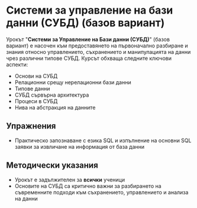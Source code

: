 # Системи за управление на бази данни (СУБД) (базов вариант)

Урокът "**Системи за Управление на Бази данни (СУБД)**" (базов вариант) е насочен към предоставянето на първоначално разбиране и знания относно управлението, съхранението и манипулацията на данни чрез различни типове СУБД. Курсът обхваща следните ключови аспекти:
  - Основи на СУБД
  - Релационни срещу нерелационни бази данни
  - Типове данни
  - СУБД сървърна архитектура
  - Процеси в СУБД
  - Нива на абстракция на данните

## Упражнения
  - Практическо запознаване с езика SQL и изпълнение на основни SQL заявки за извличане на информация от база данни

## Методически указания
  - Урокът е задължителен за **всички** ученици
  - Основите на СУБД са критично важни за разбирането на съвременните подходи към съхранението, управлението и анализа на данни
